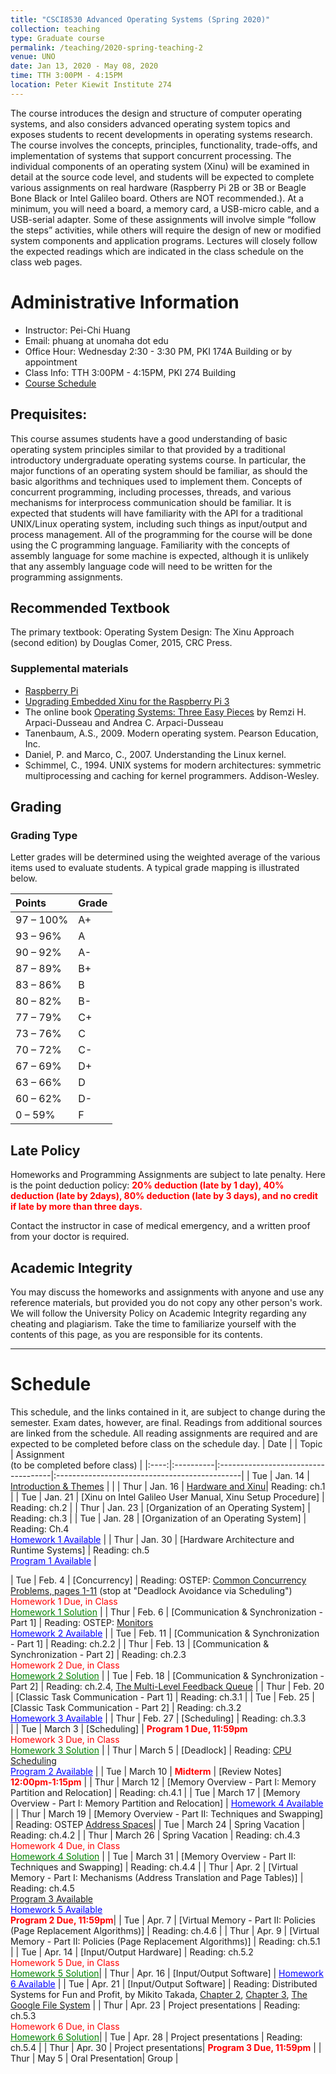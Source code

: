 ```yaml
---
title: "CSCI8530 Advanced Operating Systems (Spring 2020)"
collection: teaching
type: Graduate course
permalink: /teaching/2020-spring-teaching-2
venue: UNO
date: Jan 13, 2020 - May 08, 2020
time: TTH 3:00PM - 4:15PM
location: Peter Kiewit Institute 274
---
```


The course introduces the design and structure of computer operating systems, and also considers advanced operating system topics and exposes students to recent developments in operating systems research. The course involves the concepts, principles, functionality, trade-offs, and implementation of systems that support concurrent processing. The individual components of an operating system (Xinu) will be examined in detail at the source code level, and students will be expected to complete various assignments on real hardware (Raspberry Pi 2B or 3B or Beagle Bone Black or Intel Galileo board. Others are NOT recommended.). At a minimum, you will need a board, a memory card, a USB-micro cable, and a USB-serial adapter. Some of these assignments will involve simple “follow the steps” activities, while others will require the design of new or modified system components and application programs. Lectures will closely follow the expected readings which are indicated in the class schedule on the class web pages. 

# Administrative Information
* Instructor: Pei-Chi Huang
* Email: phuang at unomaha dot edu
* Office Hour: Wednesday 2:30 - 3:30 PM, PKI 174A Building or by appointment
* Class Info: TTH 3:00PM - 4:15PM, PKI 274 Building
* [Course Schedule](#schedule)      

## Prequisites:	
This course assumes students have a good understanding of basic operating system principles similar to that provided by a traditional introductory undergraduate operating systems course. In particular, the major functions of an operating system should be familiar, as should the basic algorithms and techniques used to implement them. Concepts of concurrent programming, including processes, threads, and various mechanisms for interprocess communication should be familiar. It is expected that students will have familiarity with the API for a traditional UNIX/Linux operating system, including such things as input/output and process management. All of the programming for the course will be done using the C programming language. Familiarity with the concepts of assembly language for some machine is expected, although it is unlikely that any assembly language code will need to be written for the programming assignments.

## Recommended Textbook
The primary textbook: Operating System Design: The Xinu Approach (second edition) by Douglas Comer, 2015, CRC Press.

### Supplemental materials
* [Raspberry Pi](https://www.raspberrypi.org/)
* [Upgrading Embedded Xinu for the Raspberry Pi 3](http://reu.mscs.mu.edu/index.php/Upgrading_Embedded_Xinu_for_the_Multi-Core_Raspberry_Pi_3)
* The online book [Operating Systems: Three Easy Pieces](http://pages.cs.wisc.edu/~remzi/OSTEP/) by Remzi H. Arpaci-Dusseau and Andrea C. Arpaci-Dusseau
* Tanenbaum, A.S., 2009. Modern operating system. Pearson Education, Inc.
* Daniel, P. and Marco, C., 2007. Understanding the Linux kernel.
* Schimmel, C., 1994. UNIX systems for modern architectures: symmetric multiprocessing and caching for kernel programmers. Addison-Wesley.

## Grading


### Grading Type
 Letter grades will be determined using the weighted average of the various items used to evaluate students. A typical grade mapping is illustrated below.

|Points	   | Grade |
|:---------|:------|
|97 – 100% | A+    |
|93 – 96%  | A     |
|90 – 92%  | A-    |
|87 – 89%  | B+    |
|83 – 86%  | B     |
|80 – 82%  | B-    |
|77 – 79%  | C+    |
|73 – 76%  | C     |
|70 – 72%  | C-    |
|67 – 69%  | D+    |
|63 – 66%  | D     |
|60 – 62%  | D-    |
|0 – 59%   | F     |

## Late Policy
Homeworks and Programming Assignments are subject to late penalty. Here is the point deduction policy: <span style="color:red"> **20% deduction (late by 1 day), 40% deduction (late by 2days), 80% deduction (late by 3 days), and no credit if late by more than three days.** </span>

Contact the instructor in case of medical emergency, and a written proof from your doctor is required.

## Academic Integrity
You may discuss the homeworks and assignments with anyone and use any reference materials, but provided you do not copy any other person's work. We will follow the University Policy on Academic Integrity regarding any cheating and plagiarism. Take the time to familiarize yourself with the contents of this page, as you are responsible for its contents.

---------------------------------------------------------------------------------------------------------------

# Schedule
This schedule, and the links contained in it, are subject to change during the semester. Exam dates, however, are final.
Readings from additional sources are linked from the schedule. All reading assignments are required and are expected to be completed before class on the schedule day.
| Date |           |               Topic                 | Assignment <br>(to be completed before class) |
|:----:|:----------|:------------------------------------|:----------------------------------------------|
| Tue  | Jan. 14 | [Introduction & Themes](https://drive.google.com/file/d/1Uga4Y1GsR2j5D2aiDyDRLvJJv7Tz1o68/view?usp=sharing) |  |
| Thur | Jan. 16 | [Hardware and Xinu](https://drive.google.com/file/d/1uqzWAwhv9ciOSE69hA-rmrwNm9CulMyH/view?usp=sharing)| Reading: ch.1 |
| Tue  | Jan. 21  | [Xinu on Intel Galileo User Manual, Xinu Setup Procedure] | Reading: ch.2 |
| Thur | Jan. 23  | [Organization of an Operating System]  | Reading: ch.3 |
| Tue  | Jan. 28  | [Organization of an Operating System]  | Reading: Ch.4  <br> <a href=" " style="color: blue"> Homework 1 Available</a>  |
| Thur | Jan. 30  | [Hardware Architecture and Runtime Systems]    | Reading: ch.5 <br>  <a href="" style="color: blue">Program 1 Available</a> |



| Tue  | Feb. 4 | [Concurrency]<!---(https://drive.google.com/file/d/1-MXunnb4MSH-XYhFOHvMJaV6-HTVrTmL/view?usp=sharing) -->               | Reading: OSTEP: [Common Concurrency Problems, pages 1-11](http://pages.cs.wisc.edu/~remzi/OSTEP/threads-bugs.pdf) (stop at "Deadlock Avoidance via Scheduling") <br> <span style="color:red"> Homework 1 Due, in Class </span>  <br>  <a href=" " style="color: green">Homework 1 Solution</a> |
| Thur | Feb. 6 | [Communication & Synchronization - Part 1]<!---(https://drive.google.com/file/d/1MAIAuhTYBHN4KF0lIAO7bb-LIZnYQHQk/view?usp=sharing) -->    | Reading: OSTEP: [Monitors](http://pages.cs.wisc.edu/~remzi/OSTEP/threads-monitors.pdf) <br> <a href=" " style="color: blue">Homework 2 Available</a> |
| Tue  | Feb. 11 | [Communication & Synchronization - Part 1]<!---(https://drive.google.com/file/d/1MAIAuhTYBHN4KF0lIAO7bb-LIZnYQHQk/view?usp=sharing) -->    | Reading: ch.2.2 |
| Thur | Feb. 13 | [Communication & Synchronization - Part 2]<!---(https://drive.google.com/file/d/1GO81i_ATQSG4KH08KXAYyO-UfwUw2-i5/view?usp=sharing) -->     | Reading: ch.2.3 <br> <span style="color:red"> Homework 2 Due, in Class </span>  <br>  <a href="" style="color: green">Homework 2 Solution</a> |
| Tue  | Feb. 18  | [Communication & Synchronization - Part 2]<!---(https://drive.google.com/file/d/1GO81i_ATQSG4KH08KXAYyO-UfwUw2-i5/view?usp=sharing) -->     | Reading: ch.2.4, [The Multi-Level Feedback Queue](http://pages.cs.wisc.edu/~remzi/OSTEP/cpu-sched-mlfq.pdf) |
| Thur | Feb. 20  | [Classic Task Communication - Part 1]<!---(https://drive.google.com/file/d/1odokSp9BMBrRWKsZhr7PKS4scs-Dy-7o/view?usp=sharing)     -->     | Reading: ch.3.1 |
| Tue  | Feb. 25  |  [Classic Task Communication - Part 2]<!---(https://drive.google.com/file/d/1CRhF9Gzu5KFIL3DKZbmVXWY7q7WCT4aL/view?usp=sharing)  -->                   | Reading: ch.3.2 <br> <a href="  " style="color: blue">Homework 3 Available</a> |
| Thur | Feb. 27 | [Scheduling]<!---(https://drive.google.com/file/d/1E4b5cSOFFzbhgI46qYTMIDLLxmHL7BNf/view?usp=sharing)  -->      | Reading: ch.3.3 <br> |
| Tue  | March 3 | [Scheduling]<!---(https://drive.google.com/file/d/1E4b5cSOFFzbhgI46qYTMIDLLxmHL7BNf/view?usp=sharing)  -->  | <span style="color:red"> **Program 1 Due, 11:59pm**</span> <br> <span style="color:red"> Homework 3 Due, in Class </span>  <br>  <a href=" " style="color: green">Homework 3 Solution</a> |
| Thur | March 5 | [Deadlock]<!---(https://drive.google.com/file/d/12QKDruQugUNwVdaFbNBq894_EsdOg_Ra/view?usp=sharing) -->       |  Reading: [CPU Scheduling](http://pages.cs.wisc.edu/~remzi/OSTEP/cpu-sched.pdf) <br> <a href=" " style="color: blue">Program 2 Available</a> |
| Tue  | March 10 | <span style="color:red"> **Midterm** </span> | [Review Notes]<!---(https://drive.google.com/file/d/1ck8nXZ-yrPi86NRrlHerbdLIEtxlYkWc/view?usp=sharing) --> <br> <span style="color:red"> **12:00pm-1:15pm** </span> |
| Thur | March 12 |  [Memory Overview - Part I: Memory Partition and Relocation]<!---(https://drive.google.com/file/d/1TP6_lLILPJiaBFYuoP6FCaAlAWx8xVaz/view?usp=sharing) -->  | Reading: ch.4.1 |
| Tue  | March 17 | [Memory Overview - Part I: Memory Partition and Relocation]<!---(https://drive.google.com/file/d/1TP6_lLILPJiaBFYuoP6FCaAlAWx8xVaz/view?usp=sharing) -->  |  <a href="" style="color: blue">Homework 4 Available</a> |
| Thur | March 19 |  [Memory Overview - Part II: Techniques and Swapping]<!---(https://drive.google.com/file/d/1iN4dw1UbQtUxUcpnQZJ1mBZvmN9RukIv/view?usp=sharing) -->     | Reading: OSTEP [Address Spaces](http://pages.cs.wisc.edu/~remzi/OSTEP/vm-intro.pdf)|
| Tue  | March 24  | Spring Vacation  | Reading: ch.4.2 |
| Thur | March 26  | Spring Vacation | Reading: ch.4.3  <br> <span style="color:red"> Homework 4 Due, in Class </span>  <br>  <a href=" " style="color: green">Homework 4 Solution</a>  |
| Tue  | March 31 | [Memory Overview - Part II: Techniques and Swapping]<!---(https://drive.google.com/file/d/1iN4dw1UbQtUxUcpnQZJ1mBZvmN9RukIv/view?usp=sharing) -->  | Reading: ch.4.4 |
| Thur | Apr. 2 | [Virtual Memory - Part I: Mechanisms (Address Translation and Page Tables)]<!---(https://drive.google.com/file/d/1ak8YjWM22XT16cCNCvHTjkSxyAJzI5Ul/view?usp=sharing) -->  | Reading: ch.4.5 <br>  <a href=" ">Program 3 Available</a> <br> <a href=" " style="color: blue">Homework 5 Available</a>   <br> <span style="color:red"> **Program 2 Due, 11:59pm**</span>|
| Tue  | Apr. 7 | [Virtual Memory - Part II: Policies (Page Replacement Algorithms)]<!---(https://drive.google.com/file/d/1SKbeNV2T-AgfnwqsdZzJeuJOEk2Oznd4/view?usp=sharing)   -->      | Reading: ch.4.6 |
| Thur | Apr. 9 | [Virtual Memory - Part II: Policies (Page Replacement Algorithms)]<!---(https://drive.google.com/file/d/1SKbeNV2T-AgfnwqsdZzJeuJOEk2Oznd4/view?usp=sharing)   -->      | Reading: ch.5.1 |
| Tue  | Apr. 14 | [Input/Output Hardware]<!---(https://drive.google.com/file/d/1PagIcxeeZvnkJbK_qoQlBsyCYVe7qQAA/view?usp=sharing) -->     | Reading: ch.5.2 <br> <span style="color:red"> Homework 5 Due, in Class </span>  <br>  <a href=" " style="color: green">Homework 5 Solution</a>|
| Thur | Apr. 16 | [Input/Output Software]<!---(https://drive.google.com/file/d/1SbURC3lB5TYRmvmtEiJKdm9Dfufatljx/view?usp=sharing) -->                                | <a href=" " style="color: blue">Homework 6 Available</a> |
| Tue  | Apr. 21 | [Input/Output Software]<!---(https://drive.google.com/file/d/1SbURC3lB5TYRmvmtEiJKdm9Dfufatljx/view?usp=sharing) -->        | Reading: Distributed Systems for Fun and Profit, by Mikito Takada, [Chapter 2](http://book.mixu.net/distsys/abstractions.html), [Chapter 3](http://book.mixu.net/distsys/time.html), [The Google File System](https://ai.google/research/pubs/pub51) |
| Thur | Apr. 23 | Project presentations       | Reading: ch.5.3 <br>  <span style="color:red"> Homework 6 Due, in Class </span>  <br>  <a href=" " style="color: green">Homework 6 Solution</a>|
| Tue  | Apr. 28 | Project presentations <!---(https://drive.google.com/file/d/1Q2QlnlXHMPSGcowcq8UHWmEA6LmJbr9q/view?usp=sharing) & In class exam review   -->                              | Reading: ch.5.4 |
| Thur | Apr. 30 | Project presentations| <span style="color:red"> **Program 3 Due, 11:59pm** </span> |
| Thur | May 5 | Oral Presentation| Group |

